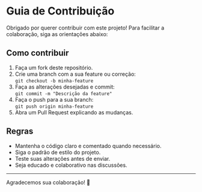 # Guia de Contribuição

Obrigado por querer contribuir com este projeto! Para facilitar a colaboração, siga as orientações abaixo:

## Como contribuir

1. Faça um fork deste repositório.
2. Crie uma branch com a sua feature ou correção:  
   `git checkout -b minha-feature`
3. Faça as alterações desejadas e commit:  
   `git commit -m "Descrição da feature"`
4. Faça o push para a sua branch:  
   `git push origin minha-feature`
5. Abra um Pull Request explicando as mudanças.

## Regras

- Mantenha o código claro e comentado quando necessário.
- Siga o padrão de estilo do projeto.
- Teste suas alterações antes de enviar.
- Seja educado e colaborativo nas discussões.

---

Agradecemos sua colaboração! 🚀
